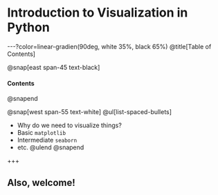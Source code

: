 # Introduction to Visualization in Python

---?color=linear-gradien(90deg, white 35%, black 65%)
@title[Table of Contents]

@snap[east span-45 text-black]
#### Contents
@snapend

@snap[west span-55 text-white]
@ul[list-spaced-bullets]
* Why do we need to visualize things?
* Basic `matplotlib`
* Intermediate `seaborn`
* etc.
@ulend
@snapend

+++

## Also, welcome!
